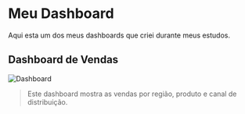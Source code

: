 # Meu Dashboard

Aqui esta um dos meus dashboards que criei durante meus estudos.

## Dashboard de Vendas

![Dashboard](Painel-telemarketing.png)

> Este dashboard mostra as vendas por região, produto e canal de distribuição.
